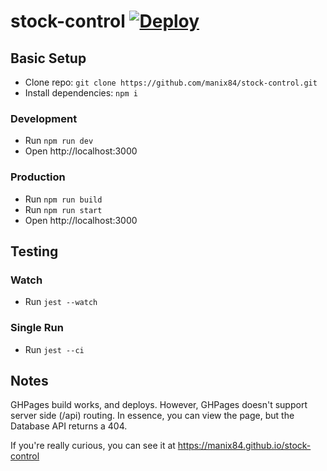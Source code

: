 # stock-control [![Deploy](https://github.com/manix84/stock-control/actions/workflows/pages.yml/badge.svg)](https://github.com/manix84/stock-control/actions/workflows/pages.yml)

## Basic Setup

- Clone repo: `git clone https://github.com/manix84/stock-control.git`
- Install dependencies: `npm i`

### Development

- Run `npm run dev`
- Open http://localhost:3000

### Production

- Run `npm run build`
- Run `npm run start`
- Open http://localhost:3000

## Testing

### Watch

- Run `jest --watch`

### Single Run

- Run `jest --ci`

## Notes

GHPages build works, and deploys. However, GHPages doesn't support server side (/api) routing. In essence, you can view the page, but the Database API returns a 404.

If you're really curious, you can see it at https://manix84.github.io/stock-control
